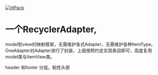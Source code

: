 [![jitPack](https://jitpack.io/v/eekidu/OneAdapter.svg)](https://jitpack.io/#eekidu/OneAdapter)

# 一个RecyclerAdapter,
model到view的映射框架，无需维护各式Adapter，无需维护各种ItemType。OneAdapter对Adapter进行了封装，上层按照约定实现条目即可，高度复用model类与ItemView类。



header 和footer
分组，粘性头部